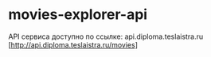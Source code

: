 # movies-explorer-api

API сервиса доступно по ссылке: api.diploma.teslaistra.ru [http://api.diploma.teslaistra.ru/movies]
